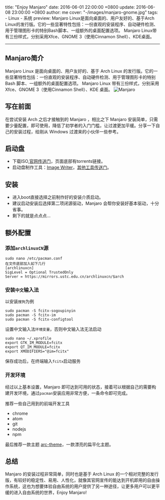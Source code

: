 title: "Enjoy Manjaro"
date: 2016-06-01 22:00:00 +0800
update: 2016-06-08 23:00:00 +0800
author: me
cover: "-/images/manjaro-gnome.jpg"
tags:
    - Linux
    - 系统
preview: Manjaro Linux是面向桌面的、用户友好的、基于Arch Linux的发行版。它的一些显著特性包括：一份直观的安装程序、自动硬件检测、用于管理图形卡的特别Bash脚本、一组额外的桌面配置选项。 Manjaro Linux带有三份样式，分别采用Xfce、GNOME 3（使用Cinnamon Shell）、KDE桌面。

---
## Manjaro简介
Manjaro Linux 是面向桌面的、用户友好的、基于 Arch Linux 的发行版。它的一些显著特性包括：一份直观的安装程序、自动硬件检测、用于管理图形卡的特别 Bash 脚本、一组额外的桌面配置选项。 Manjaro Linux 带有三份样式，分别采用 Xfce、GNOME 3（使用Cinnamon Shell）、KDE 桌面。
![Manjaro](-/images/manjaro-gnome.jpg)

## 写在前面
在尝试安装 Arch 之后才接触到的 Manjaro ，相比之下 Manjaro 安装简单，只需要少量配置，即可使用，降低了初学者的入门门槛，让过渡更加平缓。分享一下自己的安装过程，给刚从 Windows 过渡来的小伙伴一些参考。

## 启动盘
* 下载ISO,[官网传送门](http://manjaro.github.io/download/)，页面底部有torrents链接。
* 启动盘制作工具：[Image Writer](https://launchpad.net/win32-image-writer/)，[其他工具传送门](https://wiki.manjaro.org/index.php?title=Burn_an_ISO_File)。

## 安装
* 进入boot直接选择之前制作好的安装介质启动。
* 建议启动安装后选择第二项闭源驱动，Manjaro 会帮你安装好基本驱动，十分省事。
* 剩下的就是点点点...

## 额外配置
### 添加`archlinuxCN`源
```
sudo nano /etc/pacman.conf
在文件底部加入如下几行
[archlinuxcn]
SigLevel = Optional TrustedOnly
Server = https://mirrors.ustc.edu.cn/archlinuxcn/$arch
```
### 安装`中文`输入法
以安装`搜狗`为例
```
sudo pacman -S fcitx-sogoupinyin
sudo pacman -S fcitx-im
sudo pacman -S fcitx-configtool
```
设置中文输入法`环境变量`，否则中文输入法无法启动
```
sudo nano ~/.xprofile
export GTK_IM_MODULE=fcitx
export QT_IM_MODULE=fcitx
export XMODIFIERS="@im=fcitx"
```
保存成功后，在终端输入`fcitx`启动服务
### 开发环境
经过以上基本设置，Manjaro 即可达到可用的状态，接着可以根据自己的需要构建开发环境，通过`pacman`安装应用非常方便，一条命令即可完成。

推荐一些自己用到的前端开发工具

* chrome
* atom
* git
* nodejs
* npm

最后推荐一款主题 [arc-theme](https://github.com/horst3180/Arc-theme)，一款漂亮的扁平化主题。

## 总结
Manjaro 的安装过程非常简单，同时也是基于 Arch Linux 的一个相对完整的发行版，有较好的稳定性、易用、人性化，就像其官网宣传的能达到开机即用的自由操作系统，这也为想要体验自由系统的用户提供了另一种途径，让更多用户可以更平缓的进入自由系统的世界，Enjoy Manjaro!
